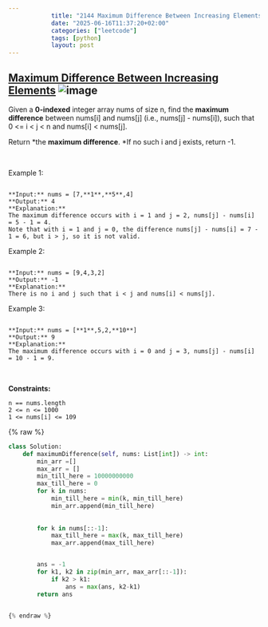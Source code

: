 ```yaml
---
            title: "2144 Maximum Difference Between Increasing Elements"
            date: "2025-06-16T11:37:20+02:00"
            categories: ["leetcode"]
            tags: [python]
            layout: post
---
```

            
## [Maximum Difference Between Increasing Elements](https://leetcode.com/problems/maximum-difference-between-increasing-elements) ![image](https://img.shields.io/badge/Difficulty-Easy-brightgreen)

Given a **0-indexed** integer array nums of size n, find the **maximum difference** between nums[i] and nums[j] (i.e., nums[j] - nums[i]), such that 0 <= i < j < n and nums[i] < nums[j].

Return *the **maximum difference**. *If no such i and j exists, return -1.

 

Example 1:

```

**Input:** nums = [7,**1**,**5**,4]
**Output:** 4
**Explanation:**
The maximum difference occurs with i = 1 and j = 2, nums[j] - nums[i] = 5 - 1 = 4.
Note that with i = 1 and j = 0, the difference nums[j] - nums[i] = 7 - 1 = 6, but i > j, so it is not valid.

```

Example 2:

```

**Input:** nums = [9,4,3,2]
**Output:** -1
**Explanation:**
There is no i and j such that i < j and nums[i] < nums[j].

```

Example 3:

```

**Input:** nums = [**1**,5,2,**10**]
**Output:** 9
**Explanation:**
The maximum difference occurs with i = 0 and j = 3, nums[j] - nums[i] = 10 - 1 = 9.

```

 

**Constraints:**

	n == nums.length
	2 <= n <= 1000
	1 <= nums[i] <= 109

{% raw %}
```python
class Solution:
    def maximumDifference(self, nums: List[int]) -> int:
        min_arr =[]
        max_arr = []
        min_till_here = 10000000000
        max_till_here = 0
        for k in nums:
            min_till_here = min(k, min_till_here)
            min_arr.append(min_till_here)
            
        
        for k in nums[::-1]:
            max_till_here = max(k, max_till_here)
            max_arr.append(max_till_here)


        ans = -1
        for k1, k2 in zip(min_arr, max_arr[::-1]):
            if k2 > k1:
                ans = max(ans, k2-k1)
        return ans


{% endraw %}
